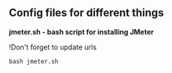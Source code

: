 ## Config files for different things

**jmeter.sh - bash script for installing JMeter**

!Don't forget to update urls 

```
bash jmeter.sh
```
